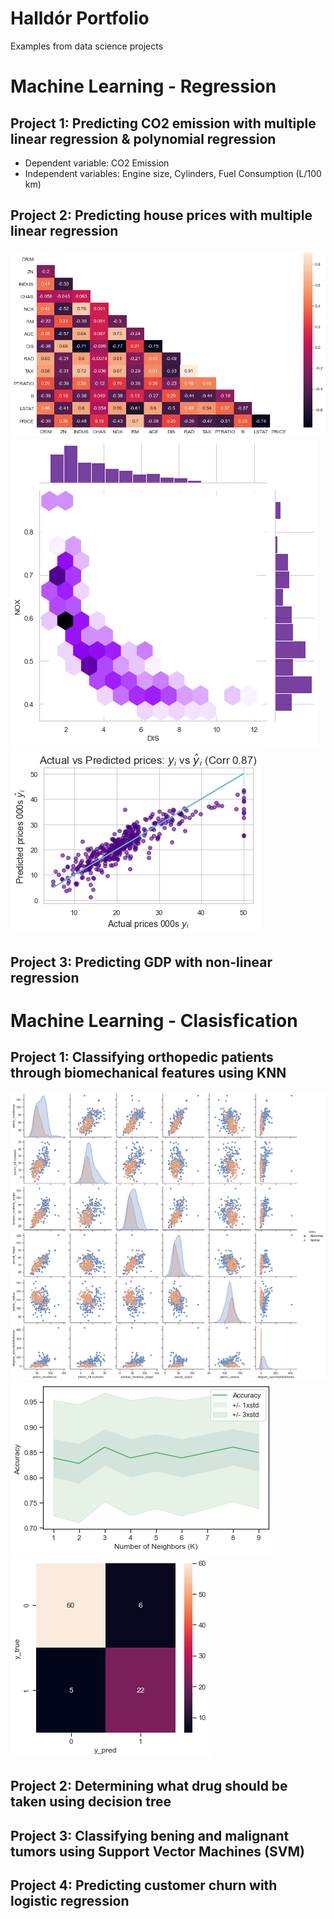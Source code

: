 # Halldór Portfolio
Examples from data science projects

# Machine Learning - Regression
## Project 1: Predicting CO2 emission with multiple linear regression & polynomial regression
* Dependent variable: CO2 Emission
* Independent variables: Engine size, Cylinders, Fuel Consumption (L/100 km)

## Project 2: Predicting house prices with multiple linear regression


![](https://github.com/hallik95/Halldor_Portfolio/blob/main/images/Heatmap_MR_Houseprice.png)
![](https://github.com/hallik95/Halldor_Portfolio/blob/main/images/Hex_MR_Houseprice.png)
![](https://github.com/hallik95/Halldor_Portfolio/blob/main/images/Regression_MR_Houseprice.png)

## Project 3: Predicting GDP with non-linear regression




# Machine Learning - Clasisfication
## Project 1: Classifying orthopedic patients through biomechanical features using KNN

![](https://github.com/hallik95/Halldor_Portfolio/blob/main/images/Pairplot_KNN_Biomechanical.png)
![](https://github.com/hallik95/Halldor_Portfolio/blob/main/images/Accuracy_KNN_Biomechanical.png)
![](https://github.com/hallik95/Halldor_Portfolio/blob/main/images/Heatmap_KNN_Biomechanical.png)

## Project 2: Determining what drug should be taken using decision tree

## Project 3: Classifying bening and malignant tumors using Support Vector Machines (SVM)

## Project 4: Predicting customer churn with logistic regression
